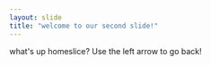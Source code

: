```yaml
---
layout: slide
title: "welcome to our second slide!"
---
```

what's up homeslice?
Use the left arrow to go back!